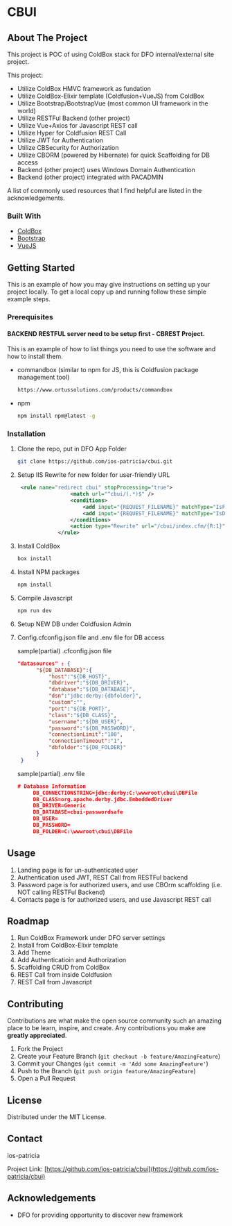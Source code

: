 # CBUI

<!-- ABOUT THE PROJECT -->
## About The Project

This project is POC of using ColdBox stack for DFO internal/external site project. 

This project:
* Utilize ColdBox HMVC framework as fundation
* Utilize ColdBox-Elixir template (Coldfusion+VueJS) from ColdBox
* Utilize Bootstrap/BootstrapVue (most common UI framework in the world)
* Utilize RESTFul Backend (other project)
* Utilize Vue+Axios for Javascript REST call
* Utilize Hyper for Coldfusion REST Call
* Utilize JWT for Authentication
* Utilize CBSecurity for Authorization
* Utilize CBORM (powered by Hibernate) for quick Scaffolding for DB access
* Backend (other project) uses Windows Domain Authentication
* Backend (other project) integrated with PACADMIN



A list of commonly used resources that I find helpful are listed in the acknowledgements.

### Built With

* [ColdBox](https://coldbox.org)
* [Bootstrap](https://getbootstrap.com)
* [VueJS](https://vuejs.org/)




<!-- GETTING STARTED -->
## Getting Started

This is an example of how you may give instructions on setting up your project locally.
To get a local copy up and running follow these simple example steps.

### Prerequisites

#### BACKEND RESTFUL server need to be setup first - CBREST Project.

This is an example of how to list things you need to use the software and how to install them.
* commandbox (similar to npm for JS, this is Coldfusion package management tool)
  ```sh
  https://www.ortussolutions.com/products/commandbox
  ```
* npm
  ```sh
  npm install npm@latest -g
  ```

### Installation

1. Clone the repo, put in DFO App Folder
   ```sh
   git clone https://github.com/ios-patricia/cbui.git
   ```
2. Setup IIS Rewrite for new folder for user-friendly URL
   ```xml
    <rule name="redirect cbui" stopProcessing="true">
                    <match url="^cbui/(.*)$" />
                    <conditions>
                        <add input="{REQUEST_FILENAME}" matchType="IsFile" negate="true" />
                        <add input="{REQUEST_FILENAME}" matchType="IsDirectory" negate="true" />
                    </conditions>
                    <action type="Rewrite" url="/cbui/index.cfm/{R:1}" />
                </rule>
   ```
3. Install ColdBox
   ```sh
   box install 
   ```
4. Install NPM packages
   ```sh
   npm install
   ```
5. Compile Javascript
   ```sh
   npm run dev
   ```
6. Setup NEW DB under Coldfusion Admin
7. Config.cfconfig.json file and .env file for DB access
   
   sample(partial) .cfconfig.json file

   ```json
   "datasources" : {
		 "${DB_DATABASE}":{
			 "host":"${DB_HOST}",
			 "dbdriver":"${DB_DRIVER}",
			 "database":"${DB_DATABASE}",
			 "dsn":"jdbc:derby:{dbfolder}",
			 "custom":"",
			 "port":"${DB_PORT}",
			 "class":"${DB_CLASS}",
			 "username":"${DB_USER}",
			 "password":"${DB_PASSWORD}",
			 "connectionLimit":"100",
			 "connectionTimeout":"1",
			 "dbfolder":"${DB_FOLDER}"
		 }
	}
   ```
   
   sample(partial) .env file

   ```json
   # Database Information
        DB_CONNECTIONSTRING=jdbc:derby:C:\wwwroot\cbui\DBFile
        DB_CLASS=org.apache.derby.jdbc.EmbeddedDriver
        DB_DRIVER=Generic
        DB_DATABASE=cbui-passwordsafe
        DB_USER=
        DB_PASSWORD=
        DB_FOLDER=C:\wwwroot\cbui\DBFile
   ```



<!-- USAGE EXAMPLES -->
## Usage

1. Landing page is for un-authenticated user
2. Authentication used JWT, REST Call from RESTFul backend
3. Password page is for authorized users, and use CBOrm scaffolding  (i.e. NOT calling RESTFul Backend)
4. Contacts page is for authorized users, and use Javascript REST call




<!-- ROADMAP -->
## Roadmap

1. Run ColdBox Framework under DFO server settings
2. Install from ColdBox-Elixir template
3. Add Theme
4. Add Authenticatioin and Authorization
5. Scaffolding CRUD from ColdBox
6. REST Call from inside Coldfusion
7. REST Call from Javascript



<!-- CONTRIBUTING -->
## Contributing

Contributions are what make the open source community such an amazing place to be learn, inspire, and create. Any contributions you make are **greatly appreciated**.

1. Fork the Project
2. Create your Feature Branch (`git checkout -b feature/AmazingFeature`)
3. Commit your Changes (`git commit -m 'Add some AmazingFeature'`)
4. Push to the Branch (`git push origin feature/AmazingFeature`)
5. Open a Pull Request



<!-- LICENSE -->
## License

Distributed under the MIT License.



<!-- CONTACT -->
## Contact

ios-patricia

Project Link: [https://github.com/ios-patricia/cbui](https://github.com/ios-patricia/cbui)



<!-- ACKNOWLEDGEMENTS -->
## Acknowledgements
* DFO for providing opportunity to discover new framework